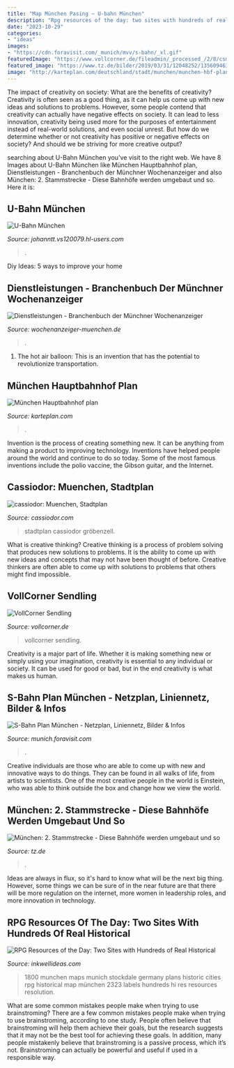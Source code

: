 ```yaml
---
title: "Map München Pasing ~ U-bahn München"
description: "Rpg resources of the day: two sites with hundreds of real historical"
date: "2023-10-29"
categories:
- "ideas"
images:
- "https://cdn.foravisit.com/_munich/mvv/s-bahn/_xl.gif"
featuredImage: "https://www.vollcorner.de/fileadmin/_processed_/2/8/csm_Brudermuehl_Brottheke_II_6f9c944ee1.jpg"
featured_image: "https://www.tz.de/bilder/2019/03/31/12048252/1356094636-neue-bahnsteig-am-ostbahnhof-2iwhcsWK676b.jpg"
image: "http://karteplan.com/deutschland/stadt/munchen/munchen-hbf-plan.jpg"
---
```



The impact of creativity on society: What are the benefits of creativity?
Creativity is often seen as a good thing, as it can help us come up with new ideas and solutions to problems. However, some people contend that creativity can actually have negative effects on society. It can lead to less innovation, creativity being used more for the purposes of entertainment instead of real-world solutions, and even social unrest. But how do we determine whether or not creativity has positive or negative effects on society? And should we be striving for more creative output?

	

		
searching about U-Bahn München you've visit to the right web. We have 8 Images about U-Bahn München like München Hauptbahnhof plan, Dienstleistungen - Branchenbuch der Münchner Wochenanzeiger and also München: 2. Stammstrecke - Diese Bahnhöfe werden umgebaut und so. Here it is:
		
    
## U-Bahn München

<img loading=lazy src="http://johanntt.vs120079.hl-users.com/bahn/U3Pasing.png" onerror="this.onerror=null;this.src='https://tse4.mm.bing.net/th?id=OIP.LERioq_0a2GqUNYBrDkqEgHaEV&amp;pid=15.1';" alt="U-Bahn München">

_Source: johanntt.vs120079.hl-users.com_

>. 

	

Diy Ideas: 5 ways to improve your home

    
## Dienstleistungen - Branchenbuch Der Münchner Wochenanzeiger

<img loading=lazy src="http://www.wochenanzeiger-muenchen.de/media/locationpics/maps/map_11554_wide__x.jpg" onerror="this.onerror=null;this.src='https://tse4.mm.bing.net/th?id=OIP._PztZAqB0vo-qDXDvjf8TgAAAA&amp;pid=15.1';" alt="Dienstleistungen - Branchenbuch der Münchner Wochenanzeiger">

_Source: wochenanzeiger-muenchen.de_

>. 

	

1. The hot air balloon: This is an invention that has the potential to revolutionize transportation.

    
## München Hauptbahnhof Plan

<img loading=lazy src="http://karteplan.com/deutschland/stadt/munchen/munchen-hbf-plan.jpg" onerror="this.onerror=null;this.src='https://tse2.mm.bing.net/th?id=OIP.D0CPDhgsrflTsP1Mo9QJLQHaE7&amp;pid=15.1';" alt="München Hauptbahnhof plan">

_Source: karteplan.com_

>. 

	

Invention is the process of creating something new. It can be anything from making a product to improving technology. Inventions have helped people around the world and continue to do so today. Some of the most famous inventions include the polio vaccine, the Gibson guitar, and the Internet.

    
## Cassiodor: Muenchen, Stadtplan

<img loading=lazy src="https://www.cassiodor.com/images/map052.jpg" onerror="this.onerror=null;this.src='https://tse4.mm.bing.net/th?id=OIP.D1v2lyUNCRhg-kiKuSTNVwHaFj&amp;pid=15.1';" alt="cassiodor: Muenchen, Stadtplan">

_Source: cassiodor.com_

>stadtplan cassiodor gröbenzell. 

	

What is creative thinking?
Creative thinking is a process of problem solving that produces new solutions to problems. It is the ability to come up with new ideas and concepts that may not have been thought of before. Creative thinkers are often able to come up with solutions to problems that others might find impossible.

    
## VollCorner Sendling

<img loading=lazy src="https://www.vollcorner.de/fileadmin/_processed_/2/8/csm_Brudermuehl_Brottheke_II_6f9c944ee1.jpg" onerror="this.onerror=null;this.src='https://tse3.mm.bing.net/th?id=OIP.pcAtvDhmwmo4qZddo_rnvwHaEc&amp;pid=15.1';" alt="VollCorner Sendling">

_Source: vollcorner.de_

>vollcorner sendling. 

	

Creativity is a major part of life. Whether it is making something new or simply using your imagination, creativity is essential to any individual or society. It can be used for good or bad, but in the end creativity is what makes us human.

    
## S-Bahn Plan München - Netzplan, Liniennetz, Bilder &amp; Infos

<img loading=lazy src="https://cdn.foravisit.com/_munich/mvv/s-bahn/_xl.gif" onerror="this.onerror=null;this.src='https://tse4.mm.bing.net/th?id=OIP.4MBRNZXyrI6QwWnLPFA2CwHaGW&amp;pid=15.1';" alt="S-Bahn Plan München - Netzplan, Liniennetz, Bilder &amp; Infos">

_Source: munich.foravisit.com_

>. 

	

Creative individuals are those who are able to come up with new and innovative ways to do things. They can be found in all walks of life, from artists to scientists. One of the most creative people in the world is Einstein, who was able to think outside the box and change how we view the world.

    
## München: 2. Stammstrecke - Diese Bahnhöfe Werden Umgebaut Und So

<img loading=lazy src="https://www.tz.de/bilder/2019/03/31/12048252/1356094636-neue-bahnsteig-am-ostbahnhof-2iwhcsWK676b.jpg" onerror="this.onerror=null;this.src='https://tse3.mm.bing.net/th?id=OIP.tWYflSTTXirFNWEwdjmSRAHaEK&amp;pid=15.1';" alt="München: 2. Stammstrecke - Diese Bahnhöfe werden umgebaut und so">

_Source: tz.de_

>. 

	

Ideas are always in flux, so it's hard to know what will be the next big thing. However, some things we can be sure of in the near future are that there will be more regulation on the internet, more women in leadership roles, and more innovation in technology.

    
## RPG Resources Of The Day: Two Sites With Hundreds Of Real Historical

<img loading=lazy src="http://historic-cities.huji.ac.il/germany/munchen/maps/stockdale_1800_munchen_b.jpg" onerror="this.onerror=null;this.src='https://tse4.mm.bing.net/th?id=OIP.c3zqx9edFUNVTe6Pm2QK4wHaFl&amp;pid=15.1';" alt="RPG Resources of the Day: Two Sites with Hundreds of Real Historical">

_Source: inkwellideas.com_

>1800 munchen maps munich stockdale germany plans historic cities rpg historical map münchen 2323 labels hundreds hi res resources resolution. 

	

What are some common mistakes people make when trying to use brainstroming?
There are a few common mistakes people make when trying to use brainstroming, according to one study. People often believe that brainstroming will help them achieve their goals, but the research suggests that it may not be the best tool for achieving these goals. In addition, many people mistakenly believe that brainstroming is a passive process, which it’s not. Brainstroming can actually be powerful and useful if used in a responsible way.

